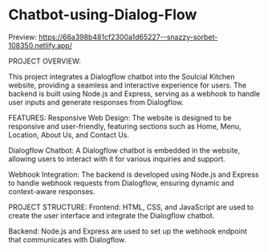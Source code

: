 # Chatbot-using-Dialog-Flow

Preview: https://66a398b481cf2300a1d65227--snazzy-sorbet-108350.netlify.app/

PROJECT OVERVIEW:

This project integrates a Dialogflow chatbot into the Soulcial Kitchen website, providing a seamless and interactive experience for users. The backend is built using Node.js and Express, serving as a webhook to handle user inputs and generate responses from Dialogflow.

FEATURES: 
Responsive Web Design: The website is designed to be responsive and user-friendly, featuring sections such as Home, Menu, Location, About Us, and Contact Us.

Dialogflow Chatbot: A Dialogflow chatbot is embedded in the website, allowing users to interact with it for various inquiries and support.

Webhook Integration: The backend is developed using Node.js and Express to handle webhook requests from Dialogflow, ensuring dynamic and context-aware responses.

PROJECT STRUCTURE:
Frontend: HTML, CSS, and JavaScript are used to create the user interface and integrate the Dialogflow chatbot.

Backend: Node.js and Express are used to set up the webhook endpoint that communicates with Dialogflow.
